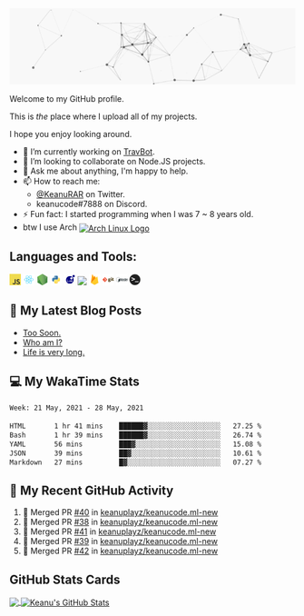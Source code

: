 [<img src="https://raw.githubusercontent.com/keanuplayz/keanuplayz/master/intro.gif" alt="👋 Hi there! I'm Keanu(Code)|https://keanucode.ml)" title="👋 Hi there! I'm Keanu(Code)|https://keanucode.ml)"/>](https://keanucode.ml/)

Welcome to my GitHub profile.

This is *the* place where I upload all of my projects.

I hope you enjoy looking around.

- 🔭 I’m currently working on [TravBot](https://github.com/keanuplayz/TravBot).
- 👯 I’m looking to collaborate on Node.JS projects.
- 💬 Ask me about anything, I'm happy to help.
- 📫 How to reach me: 
  - [@KeanuRAR](https://twitter.com/KeanuRAR) on Twitter.
  - keanucode#7888 on Discord.
- ⚡ Fun fact: I started programming when I was 7 ~ 8 years old.
- btw I use Arch [<img src="https://raw.githubusercontent.com/Raymo111/Raymo111/master/socials/arch.svg" height="30em" align="center" alt="Arch Linux Logo" title="Arch Linux Logo"/>](https://archlinux.org/)

## **Languages and Tools:**
<code><img height="20" src="https://raw.githubusercontent.com/github/explore/80688e429a7d4ef2fca1e82350fe8e3517d3494d/topics/javascript/javascript.png"></code>
<code><img height="20" src="https://raw.githubusercontent.com/github/explore/80688e429a7d4ef2fca1e82350fe8e3517d3494d/topics/react/react.png"></code>
<code><img height="20" src="https://raw.githubusercontent.com/github/explore/80688e429a7d4ef2fca1e82350fe8e3517d3494d/topics/nodejs/nodejs.png"></code>
<code><img height="20" src="https://raw.githubusercontent.com/github/explore/80688e429a7d4ef2fca1e82350fe8e3517d3494d/topics/python/python.png"></code>
<code><img height="20" src="https://raw.githubusercontent.com/github/explore/80688e429a7d4ef2fca1e82350fe8e3517d3494d/topics/lua/lua.png"></code>
<code><img height="20" src="https://cdn.freebiesupply.com/logos/thumbs/2x/java-logo.png"></code>
<code><img height="20" src="https://raw.githubusercontent.com/github/explore/80688e429a7d4ef2fca1e82350fe8e3517d3494d/topics/firebase/firebase.png"></code>
<code><img height="20" src="https://raw.githubusercontent.com/github/explore/80688e429a7d4ef2fca1e82350fe8e3517d3494d/topics/git/git.png"></code>
<code><img height="20" src="https://raw.githubusercontent.com/github/explore/80688e429a7d4ef2fca1e82350fe8e3517d3494d/topics/bash/bash.png"></code>
<code><img height="20" src="https://raw.githubusercontent.com/github/explore/80688e429a7d4ef2fca1e82350fe8e3517d3494d/topics/terminal/terminal.png"></code>

## 📕 My Latest Blog Posts
<!-- BLOG-POST-LIST:START -->
- [Too Soon.](https://keanucode.ml/posts/2021-01-26-toosoon/)
- [Who am I?](https://keanucode.ml/posts/2021-01-19-whoami/)
- [Life is very long.](https://keanucode.ml/posts/2021-01-10-life/)
<!-- BLOG-POST-LIST:END -->

## 💻 My WakaTime Stats
<!--START_SECTION:waka-->
```text
Week: 21 May, 2021 - 28 May, 2021

HTML       1 hr 41 mins    ██████▓░░░░░░░░░░░░░░░░░░   27.25 % 
Bash       1 hr 39 mins    ██████▓░░░░░░░░░░░░░░░░░░   26.74 % 
YAML       56 mins         ███▓░░░░░░░░░░░░░░░░░░░░░   15.08 % 
JSON       39 mins         ██▓░░░░░░░░░░░░░░░░░░░░░░   10.61 % 
Markdown   27 mins         █▓░░░░░░░░░░░░░░░░░░░░░░░   07.27 % 
```
<!--END_SECTION:waka-->

## 🔔 My Recent GitHub Activity
<!--START_SECTION:activity-->
1. 🎉 Merged PR [#40](https://github.com/keanuplayz/keanucode.ml-new/pull/40) in [keanuplayz/keanucode.ml-new](https://github.com/keanuplayz/keanucode.ml-new)
2. 🎉 Merged PR [#38](https://github.com/keanuplayz/keanucode.ml-new/pull/38) in [keanuplayz/keanucode.ml-new](https://github.com/keanuplayz/keanucode.ml-new)
3. 🎉 Merged PR [#41](https://github.com/keanuplayz/keanucode.ml-new/pull/41) in [keanuplayz/keanucode.ml-new](https://github.com/keanuplayz/keanucode.ml-new)
4. 🎉 Merged PR [#39](https://github.com/keanuplayz/keanucode.ml-new/pull/39) in [keanuplayz/keanucode.ml-new](https://github.com/keanuplayz/keanucode.ml-new)
5. 🎉 Merged PR [#42](https://github.com/keanuplayz/keanucode.ml-new/pull/42) in [keanuplayz/keanucode.ml-new](https://github.com/keanuplayz/keanucode.ml-new)
<!--END_SECTION:activity-->

## GitHub Stats Cards
<!-- [![keanuplayz's GitHub stats](https://github-readme-stats.vercel.app/api?username=keanuplayz)](https://github.com/anuraghazra/github-readme-stats) -->

<a href="https://github.com/keanuplayz/keanuplayz">
  <img align="center" src="https://github-readme-stats.vercel.app/api/top-langs/?username=keanuplayz&hide=html,css&title_color=ffffff&text_color=c9cacc&icon_color=2bbc8a&bg_color=1d1f21" />
</a>
<a href="https://github.com/keanuplayz/keanuplayz">
  <img align="center" src="https://github-readme-stats.vercel.app/api?username=keanuplayz&show_icons=true&line_height=27&count_private=true&title_color=ffffff&text_color=c9cacc&icon_color=2bbc8a&bg_color=1d1f21" alt="Keanu's GitHub Stats" />
</a>
